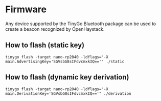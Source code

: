 # Firmware

Any device supported by the TinyGo Bluetooth package can be used to create a beacon recognized by OpenHaystack.

## How to flash (static key)

```shell
tinygo flash -target nano-rp2040 -ldflags="-X main.AdvertisingKey='SGVsbG8sIFdvcmxkIQ=='" ./static
```

## How to flash (dynamic key derivation)

```shell
tinygo flash -target nano-rp2040 -ldflags="-X main.DerivationKey='SGVsbG8sIFdvcmxkIQ=='" ./derivation
```
